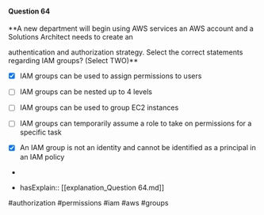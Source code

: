 #### Question  64


**A new department will begin using AWS services an AWS account and a Solutions Architect needs to create an

authentication and authorization strategy. Select the correct statements regarding IAM groups? (Select TWO)**


- [x] IAM groups can be used to assign permissions to users


- [ ] IAM groups can be nested up to 4 levels


- [ ] IAM groups can be used to group EC2 instances


- [ ] IAM groups can temporarily assume a role to take on permissions for a specific task


- [x] An IAM group is not an identity and cannot be identified as a principal in an IAM policy


*

- hasExplain:: [[explanation_Question  64.md]]

#authorization #permissions #iam #aws #groups 